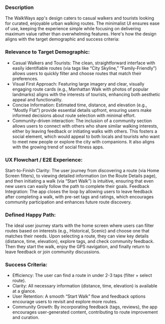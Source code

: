 ### Description
 The WalkWays app's design caters to casual walkers and tourists looking for curated, enjoyable urban walking routes. The minimalist UI ensures ease of use, keeping the experience simple while focusing on delivering maximum value rather than overwhelming features. Here's how the design aligns with the target demographic and success criteria:

### Relevance to Target Demographic:
- Casual Walkers and Tourists: The clean, straightforward interface with easily identifiable routes (via tags like “City Skyline,” “Family-Friendly”) allows users to quickly filter and choose routes that match their preferences.
- Visual First Approach: Featuring large imagery and clear, visually engaging route cards (e.g., Manhattan Walk with photos of popular landmarks) aligns with the interests of tourists, enhancing both aesthetic appeal and functionality.
- Concise Information: Estimated time, distance, and elevation (e.g., “Mostly Flat”) provide essential details upfront, ensuring users make informed decisions about route selection with minimal effort.
- Community-driven interaction: The inclusion of a community section allows users to connect with others who share similar walking interests, either by leaving feedback or initiating walks with others. This fosters a social element, which would appeal to both locals and tourists who want to meet new people or explore the city with companions. It also aligns with the growing trend of social fitness apps.

### UX Flowchart / E2E Experience:
Start-to-Finish Clarity: The user journey from discovering a route (via Home Screen filters), to viewing detailed information (on the Route Details page), and then initiating a walk (via “Start Walk”) is intuitive, ensuring that even new users can easily follow the path to complete their goals.
Feedback Integration: The app closes the loop by allowing users to leave feedback after completing a walk, with pre-set tags and ratings, which encourages community participation and enhances future route discovery.

### Defined Happy Path:
The ideal user journey starts with the home screen where users can filter routes based on interests (e.g., Historical, Scenic) and choose one that matches their needs. Upon selecting a route, they can view key details (distance, time, elevation), explore tags, and check community feedback. Then they start the walk, enjoy the GPS navigation, and finally return to leave feedback or join community discussions.

### Success Criteria:
- Efficiency: The user can find a route in under 2-3 taps (filter + select route).
- Clarity: All necessary information (distance, time, elevation) is available at a glance.
- User Retention: A smooth “Start Walk” flow and feedback options encourage users to revisit and explore more routes.
- Community Growth: By incorporating feedback (tags, reviews), the app encourages user-generated content, contributing to route improvement and curation.
